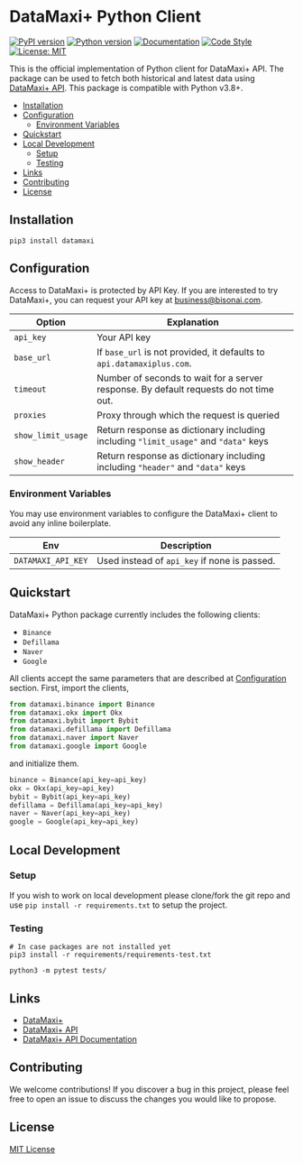 # DataMaxi+ Python Client

[![PyPI version](https://img.shields.io/pypi/v/datamaxi)](https://pypi.python.org/pypi/datamaxi)
[![Python version](https://img.shields.io/pypi/pyversions/datamaxi)](https://www.python.org/downloads/)
[![Documentation](https://img.shields.io/badge/docs-latest-blue)](https://datamaxi.readthedocs.io/en/stable/)
[![Code Style](https://img.shields.io/badge/code_style-black-black)](https://black.readthedocs.io/en/stable/)
[![License: MIT](https://img.shields.io/badge/License-MIT-yellow.svg)](https://opensource.org/licenses/MIT)

This is the official implementation of Python client for DataMaxi+ API.
The package can be used to fetch both historical and latest data using [DataMaxi+ API](https://docs.datamaxiplus.com/).
This package is compatible with Python v3.8+.

- [Installation](#installation)
- [Configuration](#configuration)
  - [Environment Variables](#environment-variables)
- [Quickstart](#quickstart)
- [Local Development](#local-development)
  - [Setup](#setup)
  - [Testing](#testing)
- [Links](#links)
- [Contributing](#contributing)
- [License](#license)

## Installation

```shell
pip3 install datamaxi
```

## Configuration

Access to DataMaxi+ is protected by API Key.
If you are interested to try DataMaxi+, you can request your API key at [business@bisonai.com](mailto:business@bisonai.com).

| Option             | Explanation                                                                           |
| ------------------ | ------------------------------------------------------------------------------------- |
| `api_key`          | Your API key                                                                          |
| `base_url`         | If `base_url` is not provided, it defaults to `api.datamaxiplus.com`.                 |
| `timeout`          | Number of seconds to wait for a server response. By default requests do not time out. |
| `proxies`          | Proxy through which the request is queried                                            |
| `show_limit_usage` | Return response as dictionary including including `"limit_usage"` and `"data"` keys   |
| `show_header`      | Return response as dictionary including including `"header"` and `"data"` keys        |

### Environment Variables

You may use environment variables to configure the DataMaxi+ client to avoid any inline boilerplate.

| Env                | Description                                  |
| ------------------ | -------------------------------------------- |
| `DATAMAXI_API_KEY` | Used instead of `api_key` if none is passed. |

## Quickstart

DataMaxi+ Python package currently includes the following clients:

- `Binance`
- `Defillama`
- `Naver`
- `Google`

All clients accept the same parameters that are described at [Configuration](#configuration) section.
First, import the clients,

```python
from datamaxi.binance import Binance
from datamaxi.okx import Okx
from datamaxi.bybit import Bybit
from datamaxi.defillama import Defillama
from datamaxi.naver import Naver
from datamaxi.google import Google
```

and initialize them.

```python
binance = Binance(api_key=api_key)
okx = Okx(api_key=api_key)
bybit = Bybit(api_key=api_key)
defillama = Defillama(api_key=api_key)
naver = Naver(api_key=api_key)
google = Google(api_key=api_key)
```

## Local Development

### Setup

If you wish to work on local development please clone/fork the git repo and use `pip install -r requirements.txt` to setup the project.

### Testing

```shell
# In case packages are not installed yet
pip3 install -r requirements/requirements-test.txt

python3 -m pytest tests/
```

## Links

- [DataMaxi+](https://datamaxiplus.com/)
- [DataMaxi+ API](https://api.datamaxiplus.com/)
- [DataMaxi+ API Documentation](https://docs.datamaxiplus.com/)

## Contributing

We welcome contributions!
If you discover a bug in this project, please feel free to open an issue to discuss the changes you would like to propose.

## License

[MIT License](LICENSE)
